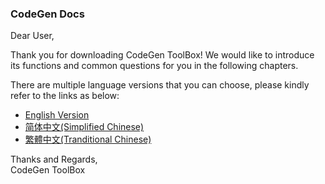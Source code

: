 ### CodeGen Docs

Dear User,

Thank you for downloading CodeGen ToolBox! We would like to introduce its functions and common questions for you in the following chapters.

There are multiple language versions that you can choose, please kindly refer to the links as below:

- <a href="/lang/choose?TYPE=en_US">English Version</a>
- <a href="/lang/choose?TYPE=zh_CN">简体中文(Simplified Chinese)</a>
- <a href="/lang/choose?TYPE=zh_HK">繁體中文(Tranditional Chinese)</a>

Thanks and Regards,  
CodeGen ToolBox
